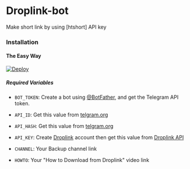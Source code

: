 # Droplink-bot
Make short link by using [htshort] API key
### Installation

#### The Easy Way

[![Deploy](https://www.herokucdn.com/deploy/button.svg)](https://heroku.com/deploy?template=https://github.com/Bhatmanju307/htshort)

##### Required Variables

* `BOT_TOKEN`: Create a bot using [@BotFather](https://telegram.dog/BotFather), and get the Telegram API token.

* `API_ID`: Get this value from [telgram.org](https://my.telegram.org/apps)
* `API_HASH`: Get this value from [telgram.org](https://my.telegram.org/apps)
* `API_KEY`: Create [Droplink](https://Droplinks.co/) account then get this value from [Droplink API](https://Droplinks.co/member/tools/api)
* `CHANNEL`: Your Backup channel link
* `HOWTO`: Your "How to Download from Droplink" video link
